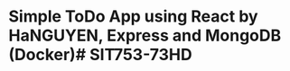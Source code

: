 # Simple ToDo App using React by HaNGUYEN, Express and MongoDB (Docker)#   S I T 7 5 3 - 7 3 H D 
 
 